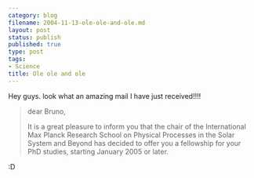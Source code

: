 ```yaml
--- 
category: blog
filename: 2004-11-13-ole-ole-and-ole.md
layout: post
status: publish
published: true
type: post
tags: 
- Science
title: Ole ole and ole
---
```


Hey guys. look what an amazing mail  I have just received!!!!

> dear Bruno,
>
>It is a great pleasure to inform you that the chair of the 
>International Max Planck Research School on Physical Processes
>in the Solar System and Beyond has decided to offer you a
>fellowship for your PhD studies, starting January 2005 or 
>later.

:D
